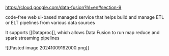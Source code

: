 
https://cloud.google.com/data-fusion?hl=en#section-9

code-free web ui-based managed service that helps build and manage ETL or ELT pipelines from various data sources

It supports [[Dataproc]], which allows Data Fusion to run map reduce and spark streaming pipelines

![[Pasted image 20241009192000.png]]